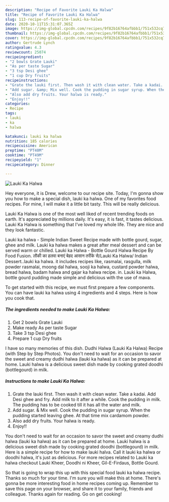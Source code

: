 ```yaml
---
description: "Recipe of Favorite Lauki Ka Halwa"
title: "Recipe of Favorite Lauki Ka Halwa"
slug: 113-recipe-of-favorite-lauki-ka-halwa
date: 2020-10-11T15:31:07.365Z
image: https://img-global.cpcdn.com/recipes/9f82b16764afbbb1/751x532cq70/lauki-ka-halwa-recipe-main-photo.jpg
thumbnail: https://img-global.cpcdn.com/recipes/9f82b16764afbbb1/751x532cq70/lauki-ka-halwa-recipe-main-photo.jpg
cover: https://img-global.cpcdn.com/recipes/9f82b16764afbbb1/751x532cq70/lauki-ka-halwa-recipe-main-photo.jpg
author: Gertrude Lynch
ratingvalue: 4.3
reviewcount: 25074
recipeingredient:
- "2 bowls Grate Lauki"
- "As per taste Sugar"
- "3 tsp Desi ghee"
- "1 cup Dry fruits"
recipeinstructions:
- "Grate the lauki first. Then wash it with clean water. Take a kadai. Add Desi ghee and fry. Add milk to it after a while. Cook the pudding in milk. The pudding has to be cooked till it has all the water and milk."
- "Add sugar. &amp; Mix well. Cook the pudding in sugar syrup. When the pudding started leaving ghee. At that time mix cardamom powder."
- "Also add dry fruits. Your halwa is ready."
- "Enjoy!!"
categories:
- Recipe
tags:
- lauki
- ka
- halwa

katakunci: lauki ka halwa 
nutrition: 185 calories
recipecuisine: American
preptime: "PT40M"
cooktime: "PT49M"
recipeyield: "1"
recipecategory: Dinner

---
```



![Lauki Ka Halwa](https://img-global.cpcdn.com/recipes/9f82b16764afbbb1/751x532cq70/lauki-ka-halwa-recipe-main-photo.jpg)

Hey everyone, it is Drew, welcome to our recipe site. Today, I'm gonna show you how to make a special dish, lauki ka halwa. One of my favorites food recipes. For mine, I will make it a little bit tasty. This will be really delicious.

Lauki Ka Halwa is one of the most well liked of recent trending foods on earth. It's appreciated by millions daily. It's easy, it is fast, it tastes delicious. Lauki Ka Halwa is something that I've loved my whole life. They are nice and they look fantastic.

Lauki ka halwa - Simple Indian Sweet Recipe made with bottle gourd, sugar, ghee and milk. Lauki ka halwa makes a great after meal dessert and can be served warm or chilled. Lauki ka Halwa - Bottle Gourd Halwa Recipe By Food Fusion. लौकी का हलवा बनाएं बेहद आसान तरीके से/Lauki Ka Halwa/ Indian Dessert..lauki ka halwa. it includes recipes like, rasmalai, rasgulla, milk powder rasmalai, moong dal halwa, sooji ka halwa, custard powder halwa, bread halwa, badam halwa and gajar ka halwa recipe. in. Lauki ka Halwa, bottle gourd pudding made simple and delicious with the use of mava.


To get started with this recipe, we must first prepare a few components. You can have lauki ka halwa using 4 ingredients and 4 steps. Here is how you cook that.

<!--inarticleads1-->

##### The ingredients needed to make Lauki Ka Halwa:

1. Get 2 bowls Grate Lauki
1. Make ready As per taste Sugar
1. Take 3 tsp Desi ghee
1. Prepare 1 cup Dry fruits


I have so many memories of this dish. Dudhi Halwa (Lauki Ka Halwa) Recipe (with Step by Step Photos). You don&#39;t need to wait for an occasion to savor the sweet and creamy dudhi halwa (lauki ka halwa) as it can be prepared at home. Lauki halwa is a delicious sweet dish made by cooking grated doodhi (bottlegourd) in milk. 

<!--inarticleads2-->

##### Instructions to make Lauki Ka Halwa:

1. Grate the lauki first. Then wash it with clean water. Take a kadai. Add Desi ghee and fry. Add milk to it after a while. Cook the pudding in milk. The pudding has to be cooked till it has all the water and milk.
1. Add sugar. &amp; Mix well. Cook the pudding in sugar syrup. When the pudding started leaving ghee. At that time mix cardamom powder.
1. Also add dry fruits. Your halwa is ready.
1. Enjoy!!


You don&#39;t need to wait for an occasion to savor the sweet and creamy dudhi halwa (lauki ka halwa) as it can be prepared at home. Lauki halwa is a delicious sweet dish made by cooking grated doodhi (bottlegourd) in milk. Here is a simple recipe for how to make lauki halva. Call it lauki ka halwa or doodhi halwa, it&#39;s just as delicious. For more recipes related to Lauki ka halwa checkout Lauki Kheer, Doodhi ni Kheer, Gil-E-Firdaus, Bottle Gourd. 

So that is going to wrap this up with this special food lauki ka halwa recipe. Thanks so much for your time. I'm sure you will make this at home. There's gonna be more interesting food in home recipes coming up. Remember to save this page on your browser, and share it to your family, friends and colleague. Thanks again for reading. Go on get cooking!
